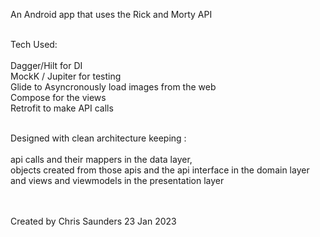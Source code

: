 An Android app that uses the Rick and Morty API<br />
<br />

Tech Used:<br />
<br />
Dagger/Hilt for DI<br />
MockK / Jupiter for testing<br />
Glide to Asyncronously load images from the web<br />
Compose for the views<br />
Retrofit to make API calls<br />
<br />

Designed with clean architecture keeping :<br />
<br />
api calls and their mappers in the data layer, <br />
objects created from those apis and the api interface in the domain layer <br />
and views and viewmodels in the presentation layer<br />
<br />
<br />

Created by Chris Saunders 23 Jan 2023
